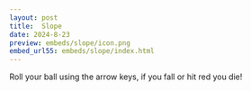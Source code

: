 ```yaml
---
layout: post
title:  Slope
date: 2024-8-23
preview: embeds/slope/icon.png
embed_url55: embeds/slope/index.html
---
```

Roll your ball using the arrow keys, if you fall or hit red you die!